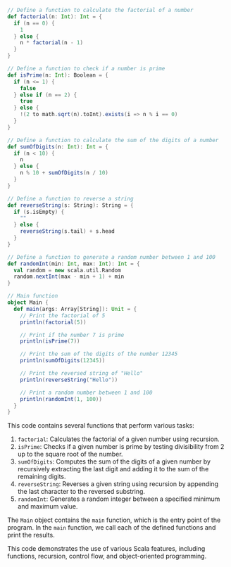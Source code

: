 ```scala
// Define a function to calculate the factorial of a number
def factorial(n: Int): Int = {
  if (n == 0) {
    1
  } else {
    n * factorial(n - 1)
  }
}

// Define a function to check if a number is prime
def isPrime(n: Int): Boolean = {
  if (n <= 1) {
    false
  } else if (n == 2) {
    true
  } else {
    !(2 to math.sqrt(n).toInt).exists(i => n % i == 0)
  }
}

// Define a function to calculate the sum of the digits of a number
def sumOfDigits(n: Int): Int = {
  if (n < 10) {
    n
  } else {
    n % 10 + sumOfDigits(n / 10)
  }
}

// Define a function to reverse a string
def reverseString(s: String): String = {
  if (s.isEmpty) {
    ""
  } else {
    reverseString(s.tail) + s.head
  }
}

// Define a function to generate a random number between 1 and 100
def randomInt(min: Int, max: Int): Int = {
  val random = new scala.util.Random
  random.nextInt(max - min + 1) + min
}

// Main function
object Main {
  def main(args: Array[String]): Unit = {
    // Print the factorial of 5
    println(factorial(5))

    // Print if the number 7 is prime
    println(isPrime(7))

    // Print the sum of the digits of the number 12345
    println(sumOfDigits(12345))

    // Print the reversed string of "Hello"
    println(reverseString("Hello"))

    // Print a random number between 1 and 100
    println(randomInt(1, 100))
  }
}
```

This code contains several functions that perform various tasks:

1. `factorial`: Calculates the factorial of a given number using recursion.
2. `isPrime`: Checks if a given number is prime by testing divisibility from 2 up to the square root of the number.
3. `sumOfDigits`: Computes the sum of the digits of a given number by recursively extracting the last digit and adding it to the sum of the remaining digits.
4. `reverseString`: Reverses a given string using recursion by appending the last character to the reversed substring.
5. `randomInt`: Generates a random integer between a specified minimum and maximum value.

The `Main` object contains the `main` function, which is the entry point of the program. In the `main` function, we call each of the defined functions and print the results.

This code demonstrates the use of various Scala features, including functions, recursion, control flow, and object-oriented programming.